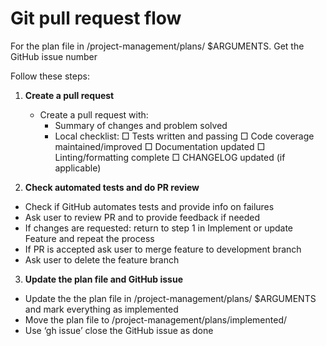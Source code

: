 # Git pull request flow

For the plan file in /project-management/plans/ $ARGUMENTS.
Get the GitHub issue number

Follow these steps:

1. **Create a pull request**
   - Create a pull request with:
     * Summary of changes and problem solved
     * Local checklist:
       □ Tests written and passing
       □ Code coverage maintained/improved
       □ Documentation updated
       □ Linting/formatting complete
       □ CHANGELOG updated (if applicable)

2. **Check automated tests and do PR review**
  - Check if GitHub automates tests and provide info on failures
  - Ask user to review PR and to provide feedback if needed
  - If changes are requested: return to step 1 in Implement or update Feature and repeat the process
  - If PR is accepted ask user to merge feature to development branch
  - Ask user to delete the feature branch

3. **Update the plan file and GitHub issue**
  - Update the the plan file in /project-management/plans/ $ARGUMENTS and mark everything as implemented
  - Move the plan file to /project-management/plans/implemented/
  - Use ‘gh issue’ close the GitHub issue as done